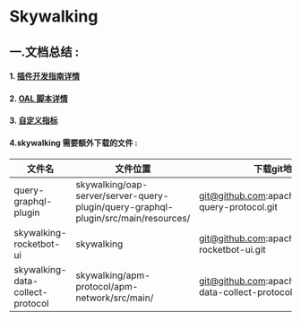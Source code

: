# Skywalking

## 一.文档总结 : 

#### 1. [插件开发指南详情](https://github.com/apache/skywalking/blob/master/docs/en/guides/Java-Plugin-Development-Guide.md)

#### 2. [OAL 脚本详情](https://github.com/apache/skywalking/blob/master/docs/en/concepts-and-designs/oal.md)

#### 3. [自定义指标](https://github.com/apache/skywalking/blob/8.3.0/docs-hotfix/docs/en/setup/service-agent/java-agent/Application-toolkit-meter.md)

#### 4.skywalking 需要额外下载的文件 : 

| 文件名                           | 文件位置                                                     | 下载git地址                                                | 简介            |
| -------------------------------- | ------------------------------------------------------------ | ---------------------------------------------------------- | --------------- |
| query-graphql-plugin             | skywalking/oap-server/server-query-plugin/query-graphql-plugin/src/main/resources/ | git@github.com:apache/skywalking-query-protocol.git        | graphql配置文件 |
| skywalking-rocketbot-ui          | skywalking                                                   | git@github.com:apache/skywalking-rocketbot-ui.git          | 前端代码        |
| skywalking-data-collect-protocol | skywalking/apm-protocol/apm-network/src/main/                | git@github.com:apache/skywalking-data-collect-protocol.git | grpc协议        |

